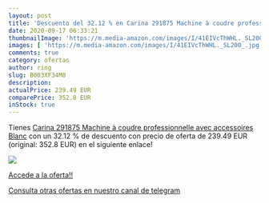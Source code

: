 ```yaml
---
layout: post
title: 'Descuento del 32.12 % en Carina 291875 Machine à coudre professio'
date: 2020-09-17 06:33:21
thumbnailImage: 'https://m.media-amazon.com/images/I/41EIVcThWHL._SL200_.jpg'
images: [ 'https://m.media-amazon.com/images/I/41EIVcThWHL._SL200_.jpg' ]
comments: true
category: ofertas
author: ring
slug: B003XF34M0
description:
actualPrice: 239.49 EUR
comparePrice: 352.8 EUR
inStock: true
---
```


Tienes [Carina 291875 Machine à coudre professionnelle avec accessoires Blanc](https://www.amazon.com/dp/B003XF34M0/?tag=redken08-20) con un 32.12 % de descuento con precio de oferta de 239.49 EUR (original: 352.8 EUR) en el siguiente enlace!

[![](https://m.media-amazon.com/images/I/41EIVcThWHL._SL200_.jpg)](https://www.amazon.com/dp/B003XF34M0/?tag=redken08-20)

[Accede a la oferta!!](https://www.amazon.com/dp/B003XF34M0/?tag=redken08-20)

[Consulta otras ofertas en nuestro canal de telegram](https://t.me/s/ofertas25)
